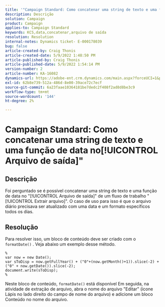 ```yaml
---
title: '"Campaign Standard: Como concatenar uma string de texto e uma função de data no[!UICONTROL Arquivo de saída]"'''
description: Descrição
solution: Campaign
product: Campaign
applies-to: Campaign Standard
keywords: KCS,data,concatenar,arquivo de saída
resolution: Resolution
internal-notes: Dynamics ticket- E-000178039
bug: false
article-created-by: Craig Thonis
article-created-date: 5/9/2022 1:48:50 PM
article-published-by: Craig Thonis
article-published-date: 5/9/2022 1:54:14 PM
version-number: 2
article-number: KA-16082
dynamics-url: https://adobe-ent.crm.dynamics.com/main.aspx?forceUCI=1&pagetype=entityrecord&etn=knowledgearticle&id=abd60abc-9ecf-ec11-a7b5-00224809c196
exl-id: 62b8e739-512a-486d-8e00-39ace72c7ecf
source-git-commit: 6a23faae10364181be7dedc2f408f2ad8d8be3c9
workflow-type: tm+mt
source-wordcount: '144'
ht-degree: 2%

---
```


# Campaign Standard: Como concatenar uma string de texto e uma função de data no[!UICONTROL Arquivo de saída]&quot;

## Descrição


Foi perguntado se é possível concatenar uma string de texto e uma função de data no &quot;[!UICONTROL Arquivo de saída]&quot; de um fluxo de trabalho &quot;[!UICONTROL Extrair arquivo]&quot;. O caso de uso para isso é que o arquivo diário precisava ser atualizado com uma data e um formato específicos todos os dias.


## Resolução


Para resolver isso, um bloco de conteúdo deve ser criado com o `formatDate()` . Veja abaixo um exemplo desse método.

```
%
var now = new Date();
var sToDisp = now.getFullYear() + ("0"+(now.getMonth()+1)).slice(-2) + ("0" + now.getDate()).slice(-2);
document.write(sToDisp);
%
```

Neste bloco de conteúdo, `formatDate()` está disponível Em seguida, na atividade de extração de arquivo, abra o nome do arquivo &quot;Editar&quot; (ícone Lápis no lado direito do campo de nome do arquivo) e adicione um bloco Conteúdo no nome do arquivo.
